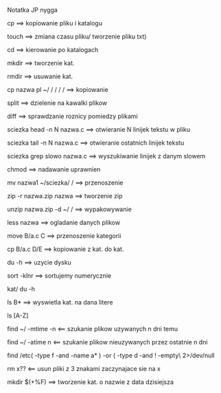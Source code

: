 Notatka JP nygga 


cp ==> kopiowanie pliku i katalogu

touch ==> zmiana czasu pliku/ tworzenie pliku txt)

cd ==> kierowanie po katalogach

mkdir ==> tworzenie kat.

rmdir ==> usuwanie kat.

cp nazwa pl ~/ / / / / ==> kopiowanie

split ==> dzielenie na kawalki plikow 

diff ==> sprawdzanie roznicy pomiedzy plikami

sciezka head -n N nazwa.c ==> otwieranie N linijek tekstu w pliku

sciezka tail -n N nazwa.c ==> otwieranie ostatnich linijek tekstu

sciezka grep slowo nazwa.c ==> wyszukiwanie linijek z danym slowem

chmod ==> nadawanie uprawnien

mv nazwa1 ~/sciezka/ / ==> przenoszenie

zip -r nazwa.zip nazwa ==> tworzenie zip

unzip nazwa.zip -d ~/ / ==> wypakowywanie 

less nazwa ==> ogladanie danych plikow

move B/a.c C ==> przenoszenie kategorii


cp B/a.c D/E ==> kopiowanie z kat. do kat.

du -h ==> uzycie dysku

sort -klnr ==> sortujemy numerycznie

kat/ du -h

ls B* ==> wyswietla kat. na dana litere

ls [A-Z]

find ~/ -mtime -n <== szukanie plikow uzywanych n dni temu

find ~/ -atime n <== szukanie plikow nieuzywanych przez ostatnie n dni

find /etc\( -type f -and -name a* \) -or \( -type d -and ! -empty\ 2>/dev/null

rm x?? <== usun pliki z 3 znakami zaczynajace sie na x


mkdir $(+%F) ==> tworzenie kat. o nazwie z data dzisiejsza







